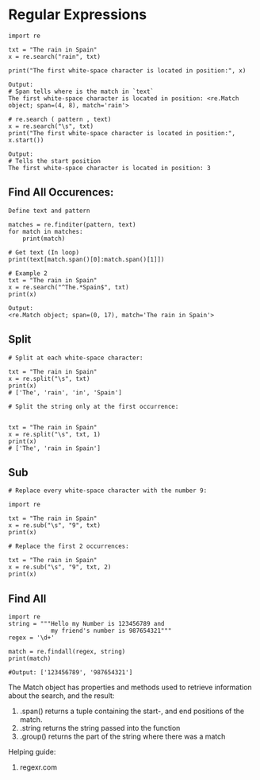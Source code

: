 # Regular Expressions 
 
```
import re

txt = "The rain in Spain"
x = re.search("rain", txt)

print("The first white-space character is located in position:", x)

Output:
# Span tells where is the match in `text`
The first white-space character is located in position: <re.Match object; span=(4, 8), match='rain'>

# re.search ( pattern , text)
x = re.search("\s", txt)
print("The first white-space character is located in position:", x.start()) 

Output:
# Tells the start position
The first white-space character is located in position: 3
```

## Find All Occurences:

```
Define text and pattern

matches = re.finditer(pattern, text)
for match in matches:
    print(match)

# Get text (In loop)
print(text[match.span()[0]:match.span()[1]])

# Example 2 
txt = "The rain in Spain"
x = re.search("^The.*Spain$", txt)
print(x)

Output:
<re.Match object; span=(0, 17), match='The rain in Spain'>

```

## Split

```
# Split at each white-space character:

txt = "The rain in Spain"
x = re.split("\s", txt)
print(x)
# ['The', 'rain', 'in', 'Spain']

# Split the string only at the first occurrence:


txt = "The rain in Spain"
x = re.split("\s", txt, 1)
print(x)
# ['The', 'rain in Spain']

```

## Sub

```
# Replace every white-space character with the number 9:

import re

txt = "The rain in Spain"
x = re.sub("\s", "9", txt)
print(x)

# Replace the first 2 occurrences:

txt = "The rain in Spain"
x = re.sub("\s", "9", txt, 2)
print(x)
```

## Find All

```
import re
string = """Hello my Number is 123456789 and
            my friend's number is 987654321"""
regex = '\d+'

match = re.findall(regex, string)
print(match)

#Output: ['123456789', '987654321']

```

The Match object has properties and methods used to retrieve information about the search, and the result:

1. .span() returns a tuple containing the start-, and end positions of the match.
2. .string returns the string passed into the function
3. .group() returns the part of the string where there was a match

Helping guide:
1. regexr.com

